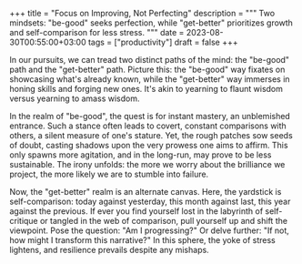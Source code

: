 +++
title = "Focus on Improving, Not Perfecting"
description = """
  Two mindsets: "be-good" seeks perfection, while "get-better" prioritizes growth and self-comparison for less stress.
  """
date = 2023-08-30T00:55:00+03:00
tags = ["productivity"]
draft = false
+++

In our pursuits, we can tread two distinct paths of the mind: the "be-good" path and the "get-better" path.  Picture this: the "be-good" way fixates on showcasing what's already known, while the "get-better" way immerses in honing skills and forging new ones.  It's akin to yearning to flaunt wisdom versus yearning to amass wisdom.

In the realm of "be-good", the quest is for instant mastery, an unblemished entrance.  Such a stance often leads to covert, constant comparisons with others, a silent measure of one's stature.  Yet, the rough patches sow seeds of doubt, casting shadows upon the very prowess one aims to affirm.  This only spawns more agitation, and in the long-run, may prove to be less sustainable.  The irony unfolds: the more we worry about the brilliance we project, the more likely we are to stumble into failure.

Now, the "get-better" realm is an alternate canvas.  Here, the yardstick is self-comparison: today against yesterday, this month against last, this year against the previous.  If ever you find yourself lost in the labyrinth of self-critique or tangled in the web of comparison, pull yourself up and shift the viewpoint.  Pose the question: "Am I progressing?"  Or delve further: "If not, how might I transform this narrative?"  In this sphere, the yoke of stress lightens, and resilience prevails despite any mishaps.
